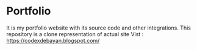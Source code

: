 # Portfolio
It is my portfolio website with its source code and other integrations.
This repository is a clone representation of actual site
Vist : https://codexdebayan.blogspot.com/
